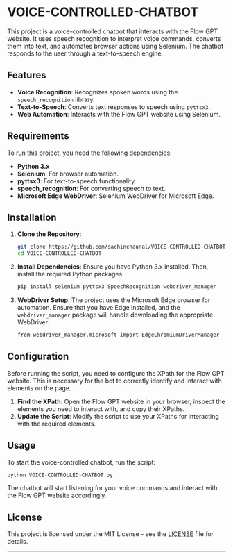 # VOICE-CONTROLLED-CHATBOT
This project is a voice-controlled chatbot that interacts with the Flow GPT website. It uses speech recognition to interpret voice commands, converts them into text, and automates browser actions using Selenium. The chatbot responds to the user through a text-to-speech engine.
## Features

- **Voice Recognition**: Recognizes spoken words using the `speech_recognition` library.
- **Text-to-Speech**: Converts text responses to speech using `pyttsx3`.
- **Web Automation**: Interacts with the Flow GPT website using Selenium.

## Requirements

To run this project, you need the following dependencies:

- **Python 3.x**
- **Selenium**: For browser automation.
- **pyttsx3**: For text-to-speech functionality.
- **speech_recognition**: For converting speech to text.
- **Microsoft Edge WebDriver**: Selenium WebDriver for Microsoft Edge.

## Installation

1. **Clone the Repository**:
    ```bash
    git clone https://github.com/sachinchaunal/VOICE-CONTROLLED-CHATBOT.git
    cd VOICE-CONTROLLED-CHATBOT
    ```

2. **Install Dependencies**:
    Ensure you have Python 3.x installed. Then, install the required Python packages:
    ```bash
    pip install selenium pyttsx3 SpeechRecognition webdriver_manager
    ```

3. **WebDriver Setup**:
    The project uses the Microsoft Edge browser for automation. Ensure that you have Edge installed, and the `webdriver_manager` package will handle downloading the appropriate WebDriver:
    ```bash
    from webdriver_manager.microsoft import EdgeChromiumDriverManager
    ```

## Configuration

Before running the script, you need to configure the XPath for the Flow GPT website. This is necessary for the bot to correctly identify and interact with elements on the page.

1. **Find the XPath**: Open the Flow GPT website in your browser, inspect the elements you need to interact with, and copy their XPaths.
2. **Update the Script**: Modify the script to use your XPaths for interacting with the required elements.

## Usage

To start the voice-controlled chatbot, run the script:

```bash
python VOICE-CONTROLLED-CHATBOT.py
```

The chatbot will start listening for your voice commands and interact with the Flow GPT website accordingly.

## License

This project is licensed under the MIT License - see the [LICENSE](LICENSE) file for details.

---
